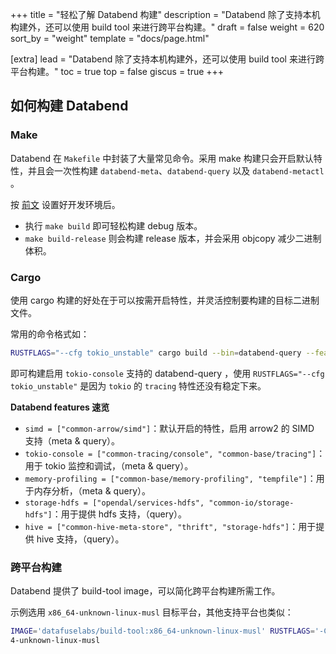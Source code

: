 +++
title = "轻松了解 Databend 构建"
description = "Databend 除了支持本机构建外，还可以使用 build tool 来进行跨平台构建。"
draft = false
weight = 620
sort_by = "weight"
template = "docs/page.html"

[extra]
lead = "Databend 除了支持本机构建外，还可以使用 build tool 来进行跨平台构建。"
toc = true
top = false
giscus = true
+++

## 如何构建 Databend

### Make

Databend 在 `Makefile` 中封装了大量常见命令。采用 make 构建只会开启默认特性，并且会一次性构建 `databend-meta`、`databend-query` 以及 `databend-metactl` 。

按 [前文](https://psiace.github.io/databend-internals/docs/contribute-to-databend/development-environment/) 设置好开发环境后。

- 执行 `make build` 即可轻松构建 debug 版本。
- `make build-release` 则会构建 release 版本，并会采用 objcopy 减少二进制体积。

### Cargo

使用 cargo 构建的好处在于可以按需开启特性，并灵活控制要构建的目标二进制文件。

常用的命令格式如：

```bash
RUSTFLAGS="--cfg tokio_unstable" cargo build --bin=databend-query --features=tokio-console
```

即可构建启用 `tokio-console` 支持的 databend-query ，使用 `RUSTFLAGS="--cfg tokio_unstable"` 是因为 `tokio` 的 `tracing` 特性还没有稳定下来。

**Databend features 速览**

- `simd = ["common-arrow/simd"]`：默认开启的特性，启用 arrow2 的 SIMD 支持（meta & query）。
- `tokio-console = ["common-tracing/console", "common-base/tracing"]`：用于 tokio 监控和调试，（meta & query）。
- `memory-profiling = ["common-base/memory-profiling", "tempfile"]`：用于内存分析，（meta & query）。
- `storage-hdfs = ["opendal/services-hdfs", "common-io/storage-hdfs"]`：用于提供 hdfs 支持，（query）。
- `hive = ["common-hive-meta-store", "thrift", "storage-hdfs"]`：用于提供 hive 支持，（query）。

### 跨平台构建

Databend 提供了 build-tool image，可以简化跨平台构建所需工作。

示例选用 `x86_64-unknown-linux-musl` 目标平台，其他支持平台也类似：

```bash
IMAGE='datafuselabs/build-tool:x86_64-unknown-linux-musl' RUSTFLAGS='-C link-arg=-Wl,--compress-debug-sections=zlib-gabi' ./scripts/setup/run_build_tool.sh cargo build --target x86_6
4-unknown-linux-musl
```
